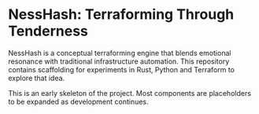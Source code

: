 # NessHash: Terraforming Through Tenderness

NessHash is a conceptual terraforming engine that blends emotional resonance with
traditional infrastructure automation. This repository contains scaffolding for
experiments in Rust, Python and Terraform to explore that idea.

This is an early skeleton of the project. Most components are placeholders to be
expanded as development continues.
